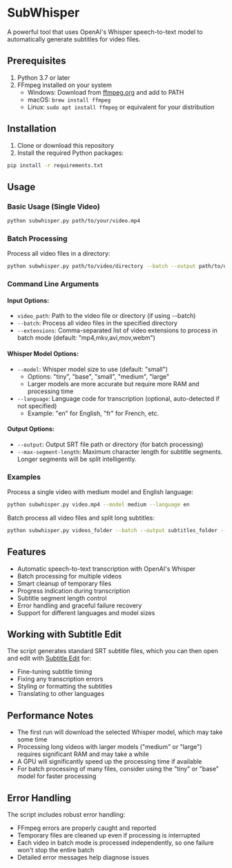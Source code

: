 # SubWhisper

A powerful tool that uses OpenAI's Whisper speech-to-text model to automatically generate subtitles for video files.

## Prerequisites

1. Python 3.7 or later
2. FFmpeg installed on your system
   - Windows: Download from [ffmpeg.org](https://ffmpeg.org/download.html) and add to PATH
   - macOS: `brew install ffmpeg`
   - Linux: `sudo apt install ffmpeg` or equivalent for your distribution

## Installation

1. Clone or download this repository
2. Install the required Python packages:

```bash
pip install -r requirements.txt
```

## Usage

### Basic Usage (Single Video)

```bash
python subwhisper.py path/to/your/video.mp4
```

### Batch Processing

Process all video files in a directory:

```bash
python subwhisper.py path/to/video/directory --batch --output path/to/output/directory
```

### Command Line Arguments

#### Input Options:
- `video_path`: Path to the video file or directory (if using --batch)
- `--batch`: Process all video files in the specified directory
- `--extensions`: Comma-separated list of video extensions to process in batch mode (default: "mp4,mkv,avi,mov,webm")

#### Whisper Model Options:
- `--model`: Whisper model size to use (default: "small")
  - Options: "tiny", "base", "small", "medium", "large"
  - Larger models are more accurate but require more RAM and processing time
- `--language`: Language code for transcription (optional, auto-detected if not specified)
  - Example: "en" for English, "fr" for French, etc.

#### Output Options:
- `--output`: Output SRT file path or directory (for batch processing)
- `--max-segment-length`: Maximum character length for subtitle segments. Longer segments will be split intelligently.

### Examples

Process a single video with medium model and English language:
```bash
python subwhisper.py video.mp4 --model medium --language en
```

Batch process all video files and split long subtitles:
```bash
python subwhisper.py videos_folder --batch --output subtitles_folder --max-segment-length 80
```

## Features

- Automatic speech-to-text transcription with OpenAI's Whisper
- Batch processing for multiple videos
- Smart cleanup of temporary files
- Progress indication during transcription
- Subtitle segment length control
- Error handling and graceful failure recovery
- Support for different languages and model sizes

## Working with Subtitle Edit

The script generates standard SRT subtitle files, which you can then open and edit with [Subtitle Edit](https://www.nikse.dk/subtitleedit/) for:

- Fine-tuning subtitle timing
- Fixing any transcription errors
- Styling or formatting the subtitles
- Translating to other languages

## Performance Notes

- The first run will download the selected Whisper model, which may take some time
- Processing long videos with larger models ("medium" or "large") requires significant RAM and may take a while
- A GPU will significantly speed up the processing time if available
- For batch processing of many files, consider using the "tiny" or "base" model for faster processing

## Error Handling

The script includes robust error handling:
- FFmpeg errors are properly caught and reported
- Temporary files are cleaned up even if processing is interrupted
- Each video in batch mode is processed independently, so one failure won't stop the entire batch
- Detailed error messages help diagnose issues 